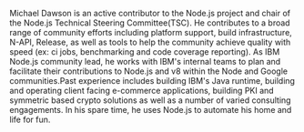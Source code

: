 Michael Dawson is an active contributor to the Node.js project and chair of the Node.js Technical Steering Committee(TSC). He contributes to a broad range of community efforts including platform support, build infrastructure, N-API, Release, as well as tools to help the community achieve quality with speed (ex: ci jobs, benchmarking and code coverage reporting). As IBM Node.js community lead, he works with IBM's internal teams to plan and facilitate their contributions to Node.js and v8 within the Node and Google communities.Past experience includes building IBM's Java runtime, building and operating client facing e-commerce applications, building PKI and symmetric based crypto solutions as well as a number of varied consulting engagements. In his spare time, he uses Node.js to automate his home and life for fun.